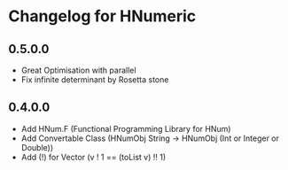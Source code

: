 # Changelog for HNumeric


## 0.5.0.0

* Great Optimisation with parallel
* Fix infinite determinant by Rosetta stone

## 0.4.0.0

* Add HNum.F (Functional Programming Library for HNum)
* Add Convertable Class (HNumObj String -> HNumObj (Int or Integer or Double))
* Add (!) for Vector (v ! 1 == (toList v) !! 1)
